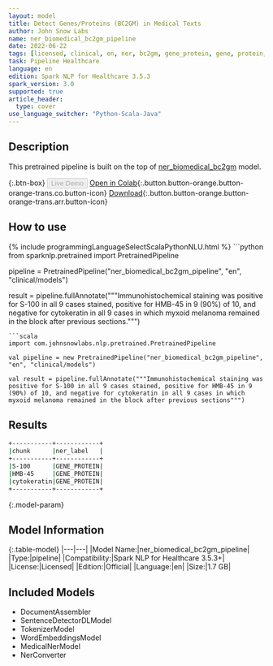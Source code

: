 ```yaml
---
layout: model
title: Detect Genes/Proteins (BC2GM) in Medical Texts
author: John Snow Labs
name: ner_biomedical_bc2gm_pipeline
date: 2022-06-22
tags: [licensed, clinical, en, ner, bc2gm, gene_protein, gene, protein, biomedical]
task: Pipeline Healthcare
language: en
edition: Spark NLP for Healthcare 3.5.3
spark_version: 3.0
supported: true
article_header:
  type: cover
use_language_switcher: "Python-Scala-Java"
---
```


## Description

This pretrained pipeline is built on the top of [ner_biomedical_bc2gm](https://nlp.johnsnowlabs.com/2022/05/10/ner_biomedical_bc2gm_en_3_0.html) model.

{:.btn-box}
<button class="button button-orange" disabled>Live Demo</button>
[Open in Colab](https://colab.research.google.com/github/JohnSnowLabs/spark-nlp-workshop/blob/master/tutorials/Certification_Trainings/Healthcare/11.Pretrained_Clinical_Pipelines.ipynb){:.button.button-orange.button-orange-trans.co.button-icon}
[Download](https://s3.amazonaws.com/auxdata.johnsnowlabs.com/clinical/models/ner_biomedical_bc2gm_pipeline_en_3.5.3_3.0_1655893015210.zip){:.button.button-orange.button-orange-trans.arr.button-icon}

## How to use



<div class="tabs-box" markdown="1">
{% include programmingLanguageSelectScalaPythonNLU.html %}
```python
from sparknlp.pretrained import PretrainedPipeline

pipeline = PretrainedPipeline("ner_biomedical_bc2gm_pipeline", "en", "clinical/models")

result = pipeline.fullAnnotate("""Immunohistochemical staining was positive for S-100 in all 9 cases stained, positive for HMB-45 in 9 (90%) of 10, and negative for cytokeratin in all 9 cases in which myxoid melanoma remained in the block after previous sections.""")
```
```scala
import com.johnsnowlabs.nlp.pretrained.PretrainedPipeline

val pipeline = new PretrainedPipeline("ner_biomedical_bc2gm_pipeline", "en", "clinical/models")

val result = pipeline.fullAnnotate("""Immunohistochemical staining was positive for S-100 in all 9 cases stained, positive for HMB-45 in 9 (90%) of 10, and negative for cytokeratin in all 9 cases in which myxoid melanoma remained in the block after previous sections""")
```
</div>

## Results

```bash
+-----------+------------+
|chunk      |ner_label   |
+-----------+------------+
|S-100      |GENE_PROTEIN|
|HMB-45     |GENE_PROTEIN|
|cytokeratin|GENE_PROTEIN|
+-----------+------------+
```

{:.model-param}
## Model Information

{:.table-model}
|---|---|
|Model Name:|ner_biomedical_bc2gm_pipeline|
|Type:|pipeline|
|Compatibility:|Spark NLP for Healthcare 3.5.3+|
|License:|Licensed|
|Edition:|Official|
|Language:|en|
|Size:|1.7 GB|

## Included Models

- DocumentAssembler
- SentenceDetectorDLModel
- TokenizerModel
- WordEmbeddingsModel
- MedicalNerModel
- NerConverter
